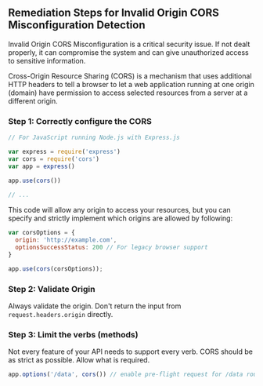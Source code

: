 

## Remediation Steps for Invalid Origin CORS Misconfiguration Detection

Invalid Origin CORS Misconfiguration is a critical security issue. If not dealt properly, it can compromise the system and can give unauthorized access to sensitive information.

Cross-Origin Resource Sharing (CORS) is a mechanism that uses additional HTTP headers to tell a browser to let a web application running at one origin (domain) have permission to access selected resources from a server at a different origin.

### Step 1: Correctly configure the CORS
```Javascript
// For JavaScript running Node.js with Express.js 

var express = require('express')
var cors = require('cors')
var app = express()
 
app.use(cors())

// ...
```

This code will allow any origin to access your resources, but you can specify and strictly implement which origins are allowed by following: 

```Javascript
var corsOptions = {
  origin: 'http://example.com',
  optionsSuccessStatus: 200 // For legacy browser support
}

app.use(cors(corsOptions));
```

### Step 2: Validate Origin

Always validate the origin. Don't return the input from `request.headers.origin` directly.

### Step 3: Limit the verbs (methods)

Not every feature of your API needs to support every verb. CORS should be as strict as possible. Allow what is required.

```Javascript
app.options('/data', cors()) // enable pre-flight request for /data route
```
